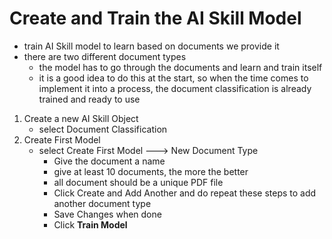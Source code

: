 # Create and Train the AI Skill Model
- train AI Skill model to learn based on documents we provide it
- there are two different document types
    - the model has to go through the documents and learn and train itself
    - it is a good idea to do this at the start, so when the time comes to implement it into a process, the document classification is already trained and ready to use
    
1. Create a new AI Skill Object
    - select Document Classification
2. Create First Model
    - select Create First Model ---> New Document Type
        - Give the document a name
        - give at least 10 documents, the more the better
        - all document should be a unique PDF file
        - Click Create and Add Another and do repeat these steps to add another document type
        - Save Changes when done
        - Click **Train Model**
